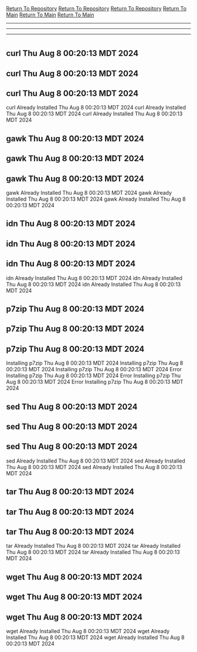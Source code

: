 [Return To Repository](https://github.com/DigitalWarrior/piholeparser/)
[Return To Repository](https://github.com/DigitalWarrior/piholeparser/)
[Return To Repository](https://github.com/DigitalWarrior/piholeparser/)
[Return To Main](https://github.com/DigitalWarrior/piholeparser/blob/master/RecentRunLogs/Mainlog.md)
[Return To Main](https://github.com/DigitalWarrior/piholeparser/blob/master/RecentRunLogs/Mainlog.md)
[Return To Main](https://github.com/DigitalWarrior/piholeparser/blob/master/RecentRunLogs/Mainlog.md)
____________________________________
____________________________________
____________________________________
# 
# 
# 
## curl Thu Aug  8 00:20:13 MDT 2024
## curl Thu Aug  8 00:20:13 MDT 2024
## curl Thu Aug  8 00:20:13 MDT 2024
curl Already Installed Thu Aug  8 00:20:13 MDT 2024
curl Already Installed Thu Aug  8 00:20:13 MDT 2024
curl Already Installed Thu Aug  8 00:20:13 MDT 2024
## gawk Thu Aug  8 00:20:13 MDT 2024
## gawk Thu Aug  8 00:20:13 MDT 2024
## gawk Thu Aug  8 00:20:13 MDT 2024
gawk Already Installed Thu Aug  8 00:20:13 MDT 2024
gawk Already Installed Thu Aug  8 00:20:13 MDT 2024
gawk Already Installed Thu Aug  8 00:20:13 MDT 2024
## idn Thu Aug  8 00:20:13 MDT 2024
## idn Thu Aug  8 00:20:13 MDT 2024
## idn Thu Aug  8 00:20:13 MDT 2024
idn Already Installed Thu Aug  8 00:20:13 MDT 2024
idn Already Installed Thu Aug  8 00:20:13 MDT 2024
idn Already Installed Thu Aug  8 00:20:13 MDT 2024
## p7zip Thu Aug  8 00:20:13 MDT 2024
## p7zip Thu Aug  8 00:20:13 MDT 2024
## p7zip Thu Aug  8 00:20:13 MDT 2024
Installing p7zip Thu Aug  8 00:20:13 MDT 2024
Installing p7zip Thu Aug  8 00:20:13 MDT 2024
Installing p7zip Thu Aug  8 00:20:13 MDT 2024
Error Installing p7zip Thu Aug  8 00:20:13 MDT 2024
Error Installing p7zip Thu Aug  8 00:20:13 MDT 2024
Error Installing p7zip Thu Aug  8 00:20:13 MDT 2024
## sed Thu Aug  8 00:20:13 MDT 2024
## sed Thu Aug  8 00:20:13 MDT 2024
## sed Thu Aug  8 00:20:13 MDT 2024
sed Already Installed Thu Aug  8 00:20:13 MDT 2024
sed Already Installed Thu Aug  8 00:20:13 MDT 2024
sed Already Installed Thu Aug  8 00:20:13 MDT 2024
## tar Thu Aug  8 00:20:13 MDT 2024
## tar Thu Aug  8 00:20:13 MDT 2024
## tar Thu Aug  8 00:20:13 MDT 2024
tar Already Installed Thu Aug  8 00:20:13 MDT 2024
tar Already Installed Thu Aug  8 00:20:13 MDT 2024
tar Already Installed Thu Aug  8 00:20:13 MDT 2024
## wget Thu Aug  8 00:20:13 MDT 2024
## wget Thu Aug  8 00:20:13 MDT 2024
## wget Thu Aug  8 00:20:13 MDT 2024
wget Already Installed Thu Aug  8 00:20:13 MDT 2024
wget Already Installed Thu Aug  8 00:20:13 MDT 2024
wget Already Installed Thu Aug  8 00:20:13 MDT 2024
